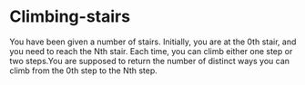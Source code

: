 # Climbing-stairs
You have been given a number of stairs. Initially, you are at the 0th stair, and you need to reach the Nth stair.
Each time, you can climb either one step or two steps.You are supposed to return the number of distinct ways you can climb from the 0th step to the Nth step.
